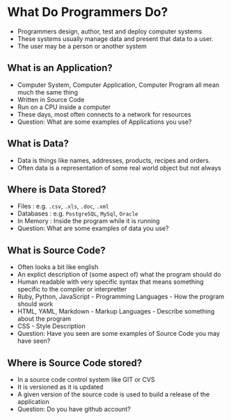 # What Do Programmers Do?
* Programmers design, author, test and deploy computer systems 
* These systems usually manage data and present that data to a user. 
* The user may be a person or another system

## What is an Application?
* Computer System, Computer Application, Computer Program all mean much the same thing
* Written in Source Code
* Run on a CPU inside a computer
* These days, most often connects to a network for resources
* Question: What are some examples of Applications you use?

## What is Data?
* Data is things like names, addresses, products, recipes and orders. 
* Often data is a representation of some real world object but not always

## Where is Data Stored?
* Files : e.g.  ``.csv``, ``.xls``, ``.doc``, ``.xml``
* Databases : e.g. ``PostgreSQL``, ``MySql``, ``Oracle``
* In Memory : Inside the program while it is running
* Question: What are some examples of data you use?

## What is Source Code?
* Often looks a bit like english
* An explict description of (some aspect of) what the program should do
* Human readable with very specific syntax that means something specific to the compiler or interpretter
* Ruby, Python, JavaScript - Programming Languages - How the program should work
* HTML, YAML, Markdown - Markup Languages - Describe something about the program
* CSS - Style Description
* Question: Have you seen are some examples of Source Code you may have seen?

## Where is Source Code stored?
* In a source code control system like GIT or CVS
* It is versioned as it is updated
* A given version of the source code is used to build a release of the application
* Question: Do you have github account?
